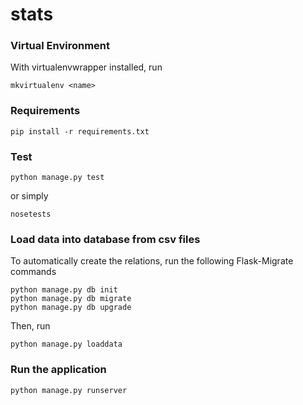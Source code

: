 # stats
### Virtual Environment
With virtualenvwrapper installed, run
```
mkvirtualenv <name>
```
### Requirements
```
pip install -r requirements.txt
```
### Test
```
python manage.py test
```
or simply
```
nosetests
```
### Load data into database from csv files
To automatically create the relations, run the following Flask-Migrate commands
```
python manage.py db init
python manage.py db migrate
python manage.py db upgrade
```
Then, run
```
python manage.py loaddata
```
### Run the application
```
python manage.py runserver
```

